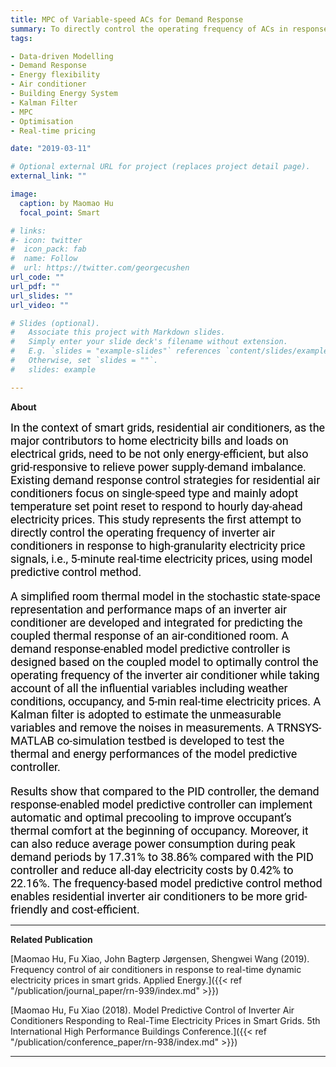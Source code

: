 ```yaml
---
title: MPC of Variable-speed ACs for Demand Response
summary: To directly control the operating frequency of ACs in response to high-granularity electricity price signals, i.e., 5-minute real-time electricity prices,in smart grids using MPC method.
tags:

- Data-driven Modelling 
- Demand Response
- Energy flexibility 
- Air conditioner
- Building Energy System
- Kalman Filter
- MPC 
- Optimisation
- Real-time pricing

date: "2019-03-11"

# Optional external URL for project (replaces project detail page).
external_link: ""

image:
  caption: by Maomao Hu
  focal_point: Smart

# links:
#- icon: twitter
#  icon_pack: fab
#  name: Follow
#  url: https://twitter.com/georgecushen
url_code: ""
url_pdf: ""
url_slides: ""
url_video: ""

# Slides (optional).
#   Associate this project with Markdown slides.
#   Simply enter your slide deck's filename without extension.
#   E.g. `slides = "example-slides"` references `content/slides/example-slides.md`.
#   Otherwise, set `slides = ""`.
#   slides: example

---
```


**About**

<font face="Roboto" color="black" size="4">In the context of smart grids, residential air conditioners, as the major contributors to home electricity bills and loads on electrical grids, need to be not only energy-efficient, but also grid-responsive to relieve power supply-demand imbalance. Existing demand response control strategies for residential air conditioners focus on single-speed type and mainly adopt temperature set point reset to respond to hourly day-ahead electricity prices. This study represents the first attempt to directly control the operating frequency of inverter air conditioners in response to high-granularity electricity price signals, i.e., 5-minute real-time electricity prices, using model predictive control method. 

A simplified room thermal model in the stochastic state-space representation and performance maps of an inverter air conditioner are developed and integrated for predicting the coupled thermal response of an air-conditioned room. A demand response-enabled model predictive controller is designed based on the coupled model to optimally control the operating frequency of the inverter air conditioner while taking account of all the influential variables including weather conditions, occupancy, and 5-min real-time electricity prices. A Kalman filter is adopted to estimate the unmeasurable variables and remove the noises in measurements. A TRNSYS-MATLAB co-simulation testbed is developed to test the thermal and energy performances of the model predictive controller. 

Results show that compared to the PID controller, the demand response-enabled model predictive controller can implement automatic and optimal precooling to improve occupant’s thermal comfort at the beginning of occupancy. Moreover, it can also reduce average power consumption during peak demand periods by 17.31% to 38.86% compared with the PID controller and reduce all-day electricity costs by 0.42% to 22.16%. The frequency-based model predictive control method enables residential inverter air conditioners to be more grid-friendly and cost-efficient.</font>

---

**Related Publication**

[Maomao Hu, Fu Xiao, John Bagterp Jørgensen, Shengwei Wang (2019). Frequency control of air conditioners in response to real-time dynamic electricity prices in smart grids. Applied Energy.]({{< ref "/publication/journal_paper/rn-939/index.md" >}})

[Maomao Hu, Fu Xiao (2018). Model Predictive Control of Inverter Air Conditioners Responding to Real-Time Electricity Prices in Smart Grids. 5th International High Performance Buildings Conference.]({{< ref "/publication/conference_paper/rn-938/index.md" >}})

---

